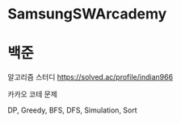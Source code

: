 # SamsungSWArcademy
# 백준

알고리즘 스터디
https://solved.ac/profile/indian966

카카오 코테 문제

DP, Greedy, BFS, DFS, Simulation, Sort
